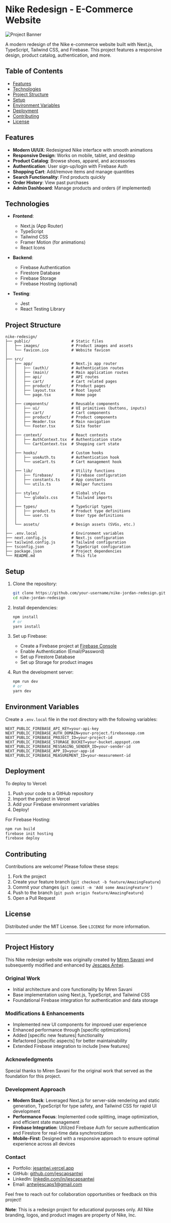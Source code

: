 # Nike Redesign - E-Commerce Website

![Project Banner](public\screenshott.png) <!-- Replace with your actual banner image -->

A modern redesign of the Nike e-commerce website built with Next.js, TypeScript, Tailwind CSS, and Firebase. This project features a responsive design, product catalog, authentication, and more.

## Table of Contents

- [Features](#features)
- [Technologies](#technologies)
- [Project Structure](#project-structure)
- [Setup](#setup)
- [Environment Variables](#environment-variables)
- [Deployment](#deployment)
- [Contributing](#contributing)
- [License](#license)

## Features

- **Modern UI/UX**: Redesigned Nike interface with smooth animations
- **Responsive Design**: Works on mobile, tablet, and desktop
- **Product Catalog**: Browse shoes, apparel, and accessories
- **Authentication**: User sign-up/login with Firebase Auth
- **Shopping Cart**: Add/remove items and manage quantities
- **Search Functionality**: Find products quickly
- **Order History**: View past purchases
- **Admin Dashboard**: Manage products and orders (if implemented)

## Technologies

- **Frontend**:
  - Next.js (App Router)
  - TypeScript
  - Tailwind CSS
  - Framer Motion (for animations)
  - React Icons

- **Backend**:
  - Firebase Authentication
  - Firestore Database
  - Firebase Storage
  - Firebase Hosting (optional)

- **Testing**:
  - Jest
  - React Testing Library

## Project Structure

```
nike-redesign/
├── public/                  # Static files
│   ├── images/              # Product images and assets
│   └── favicon.ico          # Website favicon
│
├── src/
│   ├── app/                 # Next.js app router
│   │   ├── (auth)/          # Authentication routes
│   │   ├── (main)/          # Main application routes
│   │   ├── api/             # API routes
│   │   ├── cart/            # Cart related pages
│   │   ├── product/         # Product pages
│   │   ├── layout.tsx       # Root layout
│   │   └── page.tsx         # Home page
│   │
│   ├── components/          # Reusable components
│   │   ├── ui/              # UI primitives (buttons, inputs)
│   │   ├── cart/            # Cart components
│   │   ├── product/         # Product components
│   │   ├── Header.tsx       # Main navigation
│   │   └── Footer.tsx       # Site footer
│   │
│   ├── context/             # React contexts
│   │   ├── AuthContext.tsx  # Authentication state
│   │   └── CartContext.tsx  # Shopping cart state
│   │
│   ├── hooks/               # Custom hooks
│   │   ├── useAuth.ts       # Authentication hook
│   │   └── useCart.ts       # Cart management hook
│   │
│   ├── lib/                 # Utility functions
│   │   ├── firebase/        # Firebase configuration
│   │   ├── constants.ts     # App constants
│   │   └── utils.ts         # Helper functions
│   │
│   ├── styles/              # Global styles
│   │   └── globals.css      # Tailwind imports
│   │
│   ├── types/               # TypeScript types
│   │   ├── product.ts       # Product type definitions
│   │   └── user.ts          # User type definitions
│   │
│   └── assets/              # Design assets (SVGs, etc.)
│
├── .env.local               # Environment variables
├── next.config.js           # Next.js configuration
├── tailwind.config.js       # Tailwind configuration
├── tsconfig.json            # TypeScript configuration
├── package.json             # Project dependencies
└── README.md                # This file
```

## Setup

1. Clone the repository:

   ```bash
   git clone https://github.com/your-username/nike-jordan-redesign.git
   cd nike-jordan-redesign
   ```

2. Install dependencies:

   ```bash
   npm install
   # or
   yarn install
   ```

3. Set up Firebase:
   - Create a Firebase project at [Firebase Console](https://console.firebase.google.com/)
   - Enable Authentication (Email/Password)
   - Set up Firestore Database
   - Set up Storage for product images

4. Run the development server:

   ```bash
   npm run dev
   # or
   yarn dev
   ```

## Environment Variables

Create a `.env.local` file in the root directory with the following variables:

```env
NEXT_PUBLIC_FIREBASE_API_KEY=your-api-key
NEXT_PUBLIC_FIREBASE_AUTH_DOMAIN=your-project.firebaseapp.com
NEXT_PUBLIC_FIREBASE_PROJECT_ID=your-project-id
NEXT_PUBLIC_FIREBASE_STORAGE_BUCKET=your-bucket.appspot.com
NEXT_PUBLIC_FIREBASE_MESSAGING_SENDER_ID=your-sender-id
NEXT_PUBLIC_FIREBASE_APP_ID=your-app-id
NEXT_PUBLIC_FIREBASE_MEASUREMENT_ID=your-measurement-id
```

## Deployment

To deploy to Vercel:

1. Push your code to a GitHub repository
2. Import the project in Vercel
3. Add your Firebase environment variables
4. Deploy!

For Firebase Hosting:

```bash
npm run build
firebase init hosting
firebase deploy
```

## Contributing

Contributions are welcome! Please follow these steps:

1. Fork the project
2. Create your feature branch (`git checkout -b feature/AmazingFeature`)
3. Commit your changes (`git commit -m 'Add some AmazingFeature'`)
4. Push to the branch (`git push origin feature/AmazingFeature`)
5. Open a Pull Request

## License

Distributed under the MIT License. See `LICENSE` for more information.

---

## Project History

This Nike redesign website was originally created by [Miren Savani](https://github.com/mirensavani) and subsequently modified and enhanced by [Jescaps Antwi](https://github.com/jescapsantwi).

### Original Work

- Initial architecture and core functionality by Miren Savani
- Base implementation using Next.js, TypeScript, and Tailwind CSS
- Foundational Firebase integration for authentication and data storage

### Modifications & Enhancements

- Implemented new UI components for improved user experience
- Enhanced performance through [specific optimizations]
- Added [specific new features] functionality
- Refactored [specific aspects] for better maintainability
- Extended Firebase integration to include [new features]

### Acknowledgments

Special thanks to Miren Savani for the original work that served as the foundation for this project.

### Development Approach

- **Modern Stack**: Leveraged Next.js for server-side rendering and static generation, TypeScript for type safety, and Tailwind CSS for rapid UI development
- **Performance Focus**: Implemented code splitting, image optimization, and efficient state management
- **Firebase Integration**: Utilized Firebase Auth for secure authentication and Firestore for real-time data synchronization
- **Mobile-First**: Designed with a responsive approach to ensure optimal experience across all devices

### Contact

- Portfolio: [jesantwi.vercel.app]()
- GitHub: [github.com/jescapsantwi]()
- LinkedIn: [linkedin.com/in/jescapsantwi]()
- Email: <antwijescaps1@gmail.com>

Feel free to reach out for collaboration opportunities or feedback on this project!

**Note**: This is a redesign project for educational purposes only. All Nike branding, logos, and product images are property of Nike, Inc.

